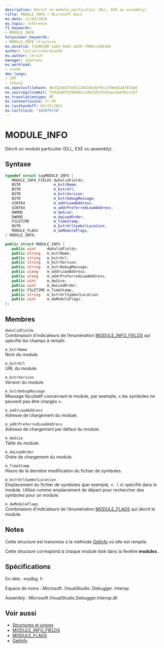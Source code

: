 ```yaml
---
description: Décrit un module particulier (DLL, EXE ou assembly).
title: MODULE_INFO | Microsoft Docs
ms.date: 11/04/2016
ms.topic: reference
f1_keywords:
- MODULE_INFO
helpviewer_keywords:
- MODULE_INFO structure
ms.assetid: f2e06180-1ab3-4eb5-a428-7994cceb61b6
author: leslierichardson95
ms.author: lerich
manager: jmartens
ms.workload:
- vssdk
dev_langs:
- CPP
- CSharp
ms.openlocfilehash: 0b432e0373e81124d18e3bf9cc5f8ed3a4707ab6
ms.sourcegitcommit: f2916d8fd296b92cc402597d1d1eecda4f6cccbf
ms.translationtype: MT
ms.contentlocale: fr-FR
ms.lasthandoff: 03/25/2021
ms.locfileid: "105079720"
---
```

# <a name="module_info"></a>MODULE_INFO
Décrit un module particulier (DLL, EXE ou assembly).

## <a name="syntax"></a>Syntaxe

```cpp
typedef struct tagMODULE_INFO { 
   MODULE_INFO_FIELDS dwValidFields;
   BSTR               m_bstrName;
   BSTR               m_bstrUrl;
   BSTR               m_bstrVersion;
   BSTR               m_bstrDebugMessage;
   UINT64             m_addrLoadAddress;
   UINT64             m_addrPreferredLoadAddress;
   DWORD              m_dwSize;
   DWORD              m_dwLoadOrder;
   FILETIME           m_TimeStamp;
   BSTR               m_bstrUrlSymbolLocation;
   MODULE_FLAGS       m_dwModuleFlags;
} MODULE_INFO;
```

```csharp
public struct MODULE_INFO { 
   public uint     dwValidFields;
   public string   m_bstrName;
   public string   m_bstrUrl;
   public string   m_bstrVersion;
   public string   m_bstrDebugMessage;
   public ulong    m_addrLoadAddress;
   public ulong    m_addrPreferredLoadAddress;
   public uint     m_dwSize;
   public uint     m_dwLoadOrder;
   public FILETIME m_TimeStamp;
   public string   m_bstrUrlSymbolLocation;
   public uint     m_dwModuleFlags;
};
```

## <a name="members"></a>Membres
 `dwValidFields`\
 Combinaison d’indicateurs de l’énumération [MODULE_INFO_FIELDS](../../../extensibility/debugger/reference/module-info-fields.md) qui spécifie les champs à remplir.

 `m_bstrName`\
 Nom du module.

 `m_bstrUrl`\
 URL du module.

 `m_bstrVersion`\
 Version du module.

 `m_bstrDebugMessage`\
 Message facultatif concernant le module, par exemple, « les symboles ne peuvent pas être chargés ».

 `m_addrLoadAddress`\
 Adresse de chargement du module.

 `m_addrPreferredLoadAddress`\
 Adresse de chargement par défaut du module.

 `m_dwSize`\
 Taille du module.

 `m_dwLoadOrder`\
 Ordre de chargement du module.

 `m_TimeStamp`\
 Heure de la dernière modification du fichier de symboles.

 `m_bstrUrlSymbolLocation`\
 Emplacement du fichier de symboles (par exemple, « . \\ ») spécifié dans le module. Utilisé comme emplacement de départ pour rechercher des symboles pour un module.

 `m_dwModuleFlags`\
 Combinaison d’indicateurs de l’énumération [MODULE_FLAGS](../../../extensibility/debugger/reference/module-flags.md) qui décrit le module.

## <a name="remarks"></a>Notes
 Cette structure est transmise à la méthode [GetInfo](../../../extensibility/debugger/reference/idebugmodule2-getinfo.md) où elle est remplie.

 Cette structure correspond à chaque module listé dans la fenêtre **modules** .

## <a name="requirements"></a>Spécifications
 En-tête : msdbg. h

 Espace de noms : Microsoft. VisualStudio. Debugger. Interop

 Assembly : Microsoft.VisualStudio.Debugger.Interop.dll

## <a name="see-also"></a>Voir aussi
- [Structures et unions](../../../extensibility/debugger/reference/structures-and-unions.md)
- [MODULE_INFO_FIELDS](../../../extensibility/debugger/reference/module-info-fields.md)
- [MODULE_FLAGS](../../../extensibility/debugger/reference/module-flags.md)
- [GetInfo](../../../extensibility/debugger/reference/idebugmodule2-getinfo.md)
